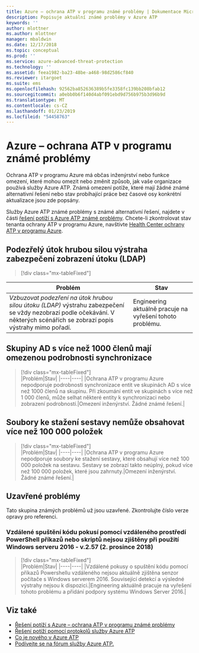 ```yaml
---
title: Azure – ochrana ATP v programu známé problémy | Dokumentace Microsoftu
description: Popisuje aktuální známé problémy v Azure ATP
keywords: ''
author: mlottner
ms.author: mlottner
manager: mbaldwin
ms.date: 12/17/2018
ms.topic: conceptual
ms.prod: ''
ms.service: azure-advanced-threat-protection
ms.technology: ''
ms.assetid: feea1982-ba23-48be-a468-98d2586cf840
ms.reviewer: itargoet
ms.suite: ems
ms.openlocfilehash: 92562ba852636389b5fe3358fc139bb208bfab12
ms.sourcegitcommit: a0ebb0b6f140d4abf091ebd9d756b975b3d96b9d
ms.translationtype: MT
ms.contentlocale: cs-CZ
ms.lasthandoff: 01/23/2019
ms.locfileid: "54458763"
---
```

# <a name="azure-atp-known-issues"></a>Azure – ochrana ATP v programu známé problémy

Ochrana ATP v programu Azure má občas inženýrství nebo funkce omezení, které mohou omezit nebo změnit způsob, jak vaše organizace používá služby Azure ATP. Známá omezení potíže, které mají žádné známé alternativní řešení nebo stav probíhající práce bez časové osy konkrétní aktualizace jsou zde popsány. 

Služby Azure ATP známé problémy s známé alternativní řešení, najdete v části [řešení potíží s Azure ATP známé problémy](troubleshooting-atp-known-issues.md). Chcete-li zkontrolovat stav tenanta ochrany ATP v programu Azure, navštivte [Health Center ochrany ATP v programu Azure](atp-health-center.md). 

## <a name="suspected-brute-force-attack-ldap-security-alert-display"></a>Podezřelý útok hrubou silou výstraha zabezpečení zobrazení útoku (LDAP)
> [!div class="mx-tableFixed"] 

|Problém|Stav|
|----|----|
*Vzbuzovat podezření na útok hrubou silou útoku (LDAP)* výstrahu zabezpečení se vždy nezobrazí podle očekávání. V některých scénářích se zobrazí popis výstrahy mimo pořadí.| Engineering aktuálně pracuje na vyřešení tohoto problému.| 

## <a name="ad-groups-with-more-than-1000-members-have-limited-detail-sync"></a>Skupiny AD s více než 1000 členů mají omezenou podrobnosti synchronizace
> [!div class="mx-tableFixed"]  
|Problém|Stav|
|----|----|
|Ochrana ATP v programu Azure nepodporuje podrobnosti synchronizace entit ve skupinách AD s více než 1000 členů na skupinu. Při zkoumání entit ve skupinách s více než 1 000 členů, může selhat některé entity k synchronizaci nebo zobrazení podrobností.|Omezení inženýrství. Žádné známé řešení.|

## <a name="report-downloads-cannot-contain-more-than-100000-entries"></a>Soubory ke stažení sestavy nemůže obsahovat více než 100 000 položek
> [!div class="mx-tableFixed"]  
|Problém|Stav|
|----|----|
|Ochrana ATP v programu Azure nepodporuje soubory ke stažení sestavy, které obsahují více než 100 000 položek na sestavu. Sestavy se zobrazí takto neúplný, pokud více než 100 000 položek, které jsou zahrnuty.|Omezení inženýrství. Žádné známé řešení.|

## <a name="closed-issues"></a>Uzavřené problémy

Tato skupina známých problémů už jsou uzavřené. Zkontrolujte číslo verze opravy pro referenci.   
### <a name="remote-code-execution-attempts-using-remote-powershell-commands-or-scripts-are-not-detected-when-using-windows-server-2016---v257-december-2-2018"></a>Vzdálené spuštění kódu pokusí pomocí vzdáleného prostředí PowerShell příkazů nebo skriptů nejsou zjištěny při použití Windows serveru 2016 - v.2.57 (2. prosince 2018)
> [!div class="mx-tableFixed"]  
|Problém|Stav|
|----|----|
|Vzdálené pokusy o spuštění kódu pomocí příkazů Powershellu vzdáleného nejsou aktuálně zjištěna senzor počítače s Windows serverem 2016. Související detekcí a výsledné výstrahy nejsou k dispozici.|Engineering aktuálně pracuje na vyřešení tohoto problému a přidání podpory systému Windows Server 2016.|

## <a name="see-also"></a>Viz také

- [Řešení potíží s Azure – ochrana ATP v programu známé problémy](troubleshooting-atp-known-issues.md)
- [Řešení potíží pomocí protokolů služby Azure ATP](troubleshooting-atp-using-logs.md)
- [Co je nového v Azure ATP](atp-whats-new.md)
- [Podívejte se na fórum služby Azure ATP.](https://aka.ms/azureatpcommunity)